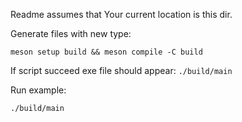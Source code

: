 Readme assumes that Your current location is this dir.

Generate files with new type:
```
meson setup build && meson compile -C build
```

If script succeed exe file should appear:
  `./build/main`
  
Run example:
```
./build/main
```
